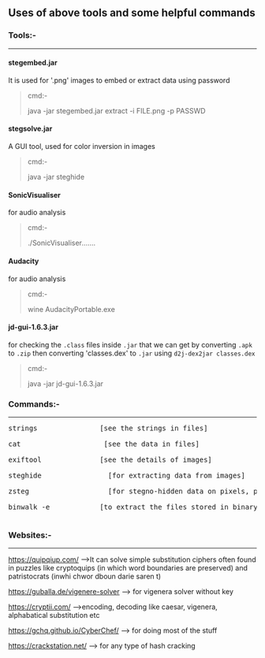 <h2> Uses of above tools and some helpful commands </h2>



### Tools:-
---

#### stegembed.jar 
It is used for '.png' images to embed or extract data using password
>cmd:- <p> java -jar stegembed.jar extract -i FILE.png -p PASSWD


#### stegsolve.jar 
A GUI tool, used for color inversion in images
>cmd:- <p> java -jar steghide



#### SonicVisualiser
for audio analysis
>cmd:- <p> ./SonicVisualiser.......



#### Audacity
for audio analysis
>cmd:- <p> wine AudacityPortable.exe



#### jd-gui-1.6.3.jar
for checking the `.class` files inside `.jar` that we can get by converting `.apk` to `.zip` then converting 'classes.dex' to `.jar` using `d2j-dex2jar classes.dex`
>cmd:- <p> java -jar jd-gui-1.6.3.jar


### Commands:-
---
<pre>
strings        	      [see the strings in files]

cat   			       [see the data in files]

exiftool      	      [see the details of images]

steghide	            [for extracting data from images]

zsteg 		            [for stegno-hidden data on pixels, png and bmp files]

binwalk -e	          [to extract the files stored in binary(bin), image]

</pre>

### Websites:-
---
https://quipqiup.com/			  -->It can solve simple substitution ciphers often found in puzzles like cryptoquips (in which word boundaries are preserved) and patristocrats (inwhi chwor dboun darie saren t)

https://guballa.de/vigenere-solver		--> for vigenera solver without key

https://cryptii.com/		-->encoding, decoding like caesar, vigenera, alphabatical substitution etc

https://gchq.github.io/CyberChef/		--> for doing most of the stuff

https://crackstation.net/		--> for any type of hash cracking




